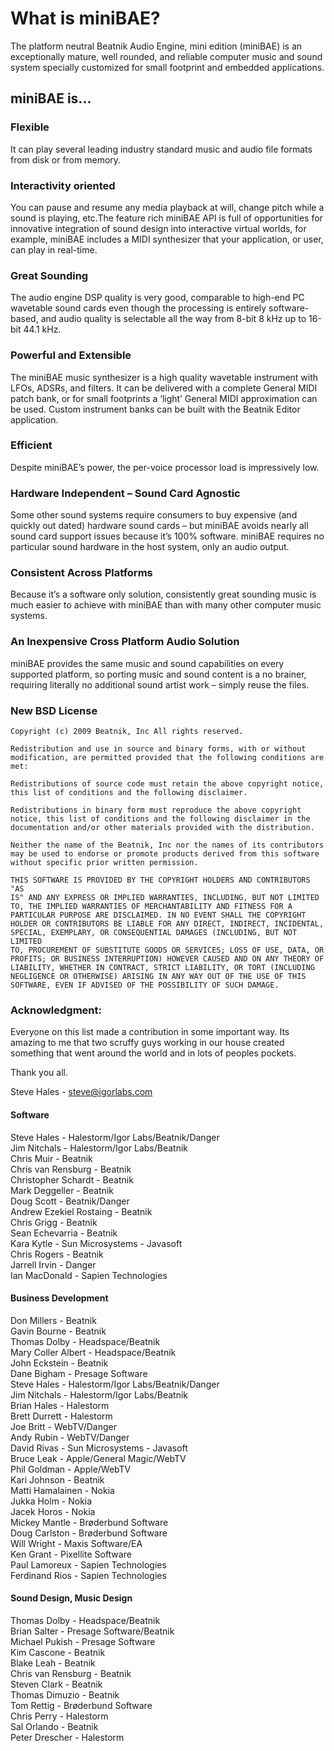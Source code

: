 # What is miniBAE?

 The platform neutral
 Beatnik Audio Engine, mini edition (miniBAE) is an exceptionally
 mature, well rounded, and reliable computer music and sound system
 specially customized for small footprint and embedded applications.

## miniBAE is...

### Flexible

 It can play several leading industry standard music and audio file
 formats from disk or from memory.  

### Interactivity oriented

 You can pause and resume any media playback at will, change pitch while
 a sound is playing, etc.The feature rich miniBAE API is full of
 opportunities for innovative integration of sound design into
 interactive virtual worlds, for example, miniBAE includes a MIDI
 synthesizer that your application, or user, can play in real-time.
  
### Great Sounding

 The audio engine DSP quality is very good, comparable to high-end PC
 wavetable sound cards even though the processing is entirely
 software-based, and audio quality is selectable all the way from 8-bit
 8 kHz up to 16-bit 44.1 kHz.
  
### Powerful and Extensible

 The miniBAE music synthesizer is a high quality wavetable instrument
 with LFOs, ADSRs, and filters. It can be delivered with a complete
 General MIDI patch bank, or for small footprints a ‘light’ General MIDI
 approximation can be used. Custom instrument banks can be built with
 the Beatnik Editor application.

### Efficient

 Despite miniBAE’s power, the per-voice processor load is impressively
 low.
  
### Hardware Independent – Sound Card Agnostic
  
 Some other sound systems require consumers to buy expensive (and
 quickly out dated) hardware sound cards – but miniBAE avoids nearly
 all sound card support issues because it’s 100% software. miniBAE
 requires no particular sound hardware in the host system, only an audio
 output.

### Consistent Across Platforms
  
 Because it’s a software only solution, consistently great sounding
 music is much easier to achieve with miniBAE than with many other
 computer music systems.  

### An Inexpensive Cross Platform Audio Solution

 miniBAE provides the same music and sound capabilities on every
 supported platform, so porting music and sound content is a
 no brainer, requiring literally no additional sound artist work –
 simply reuse the files.

### New BSD License

    Copyright (c) 2009 Beatnik, Inc All rights reserved.  
      
    Redistribution and use in source and binary forms, with or without  
    modification, are permitted provided that the following conditions are  
    met:  
      
    Redistributions of source code must retain the above copyright notice,  
    this list of conditions and the following disclaimer.  
      
    Redistributions in binary form must reproduce the above copyright  
    notice, this list of conditions and the following disclaimer in the  
    documentation and/or other materials provided with the distribution.  
      
    Neither the name of the Beatnik, Inc nor the names of its contributors  
    may be used to endorse or promote products derived from this software  
    without specific prior written permission.  
      
    THIS SOFTWARE IS PROVIDED BY THE COPYRIGHT HOLDERS AND CONTRIBUTORS "AS  
    IS" AND ANY EXPRESS OR IMPLIED WARRANTIES, INCLUDING, BUT NOT LIMITED  
    TO, THE IMPLIED WARRANTIES OF MERCHANTABILITY AND FITNESS FOR A  
    PARTICULAR PURPOSE ARE DISCLAIMED. IN NO EVENT SHALL THE COPYRIGHT  
    HOLDER OR CONTRIBUTORS BE LIABLE FOR ANY DIRECT, INDIRECT, INCIDENTAL,  
    SPECIAL, EXEMPLARY, OR CONSEQUENTIAL DAMAGES (INCLUDING, BUT NOT LIMITED  
    TO, PROCUREMENT OF SUBSTITUTE GOODS OR SERVICES; LOSS OF USE, DATA, OR  
    PROFITS; OR BUSINESS INTERRUPTION) HOWEVER CAUSED AND ON ANY THEORY OF  
    LIABILITY, WHETHER IN CONTRACT, STRICT LIABILITY, OR TORT (INCLUDING  
    NEGLIGENCE OR OTHERWISE) ARISING IN ANY WAY OUT OF THE USE OF THIS  
    SOFTWARE, EVEN IF ADVISED OF THE POSSIBILITY OF SUCH DAMAGE.  

### Acknowledgment:

 Everyone on this list made a contribution in some important way. Its
 amazing to me that two scruffy guys working in our house created
 something that went around the world and in lots of peoples pockets.

Thank you all.  

Steve Hales - steve@igorlabs.com  

#### Software
  
Steve Hales - Halestorm/Igor Labs/Beatnik/Danger   
Jim Nitchals - Halestorm/Igor Labs/Beatnik  
Chris Muir - Beatnik  
Chris van Rensburg - Beatnik  
Christopher Schardt - Beatnik  
Mark Deggeller - Beatnik  
Doug Scott - Beatnik/Danger  
Andrew Ezekiel Rostaing - Beatnik  
Chris Grigg - Beatnik  
Sean Echevarria - Beatnik  
Kara Kytle - Sun Microsystems - Javasoft  
Chris Rogers - Beatnik  
Jarrell Irvin - Danger  
Ian MacDonald - Sapien Technologies  
  
#### Business Development  
Don Millers - Beatnik  
Gavin Bourne - Beatnik  
Thomas Dolby - Headspace/Beatnik  
Mary Coller Albert - Headspace/Beatnik  
John Eckstein - Beatnik  
Dane Bigham - Presage Software  
Steve Hales - Halestorm/Igor Labs/Beatnik/Danger  
Jim Nitchals - Halestorm/Igor Labs/Beatnik  
Brian Hales - Halestorm  
Brett Durrett - Halestorm  
Joe Britt - WebTV/Danger  
Andy Rubin - WebTV/Danger  
David Rivas - Sun Microsystems - Javasoft  
Bruce Leak - Apple/General Magic/WebTV  
Phil Goldman - Apple/WebTV  
Kari Johnson - Beatnik  
Matti Hamalainen - Nokia  
Jukka Holm - Nokia  
Jacek Horos - Nokia  
Mickey Mantle - Brøderbund Software  
Doug Carlston - Brøderbund Software  
Will Wright - Maxis Software/EA  
Ken Grant - Pixellite Software  
Paul Lamoreux - Sapien Technologies   
Ferdinand Rios - Sapien Technologies  
  
#### Sound Design, Music Design  
Thomas Dolby - Headspace/Beatnik  
Brian Salter - Presage Software/Beatnik  
Michael Pukish - Presage Software  
Kim Cascone - Beatnik  
Blake Leah - Beatnik  
Chris van Rensburg - Beatnik  
Steven Clark - Beatnik  
Thomas Dimuzio - Beatnik  
Tom Rettig - Brøderbund Software  
Chris Perry - Halestorm  
Sal Orlando - Beatnik  
Peter Drescher - Halestorm  
